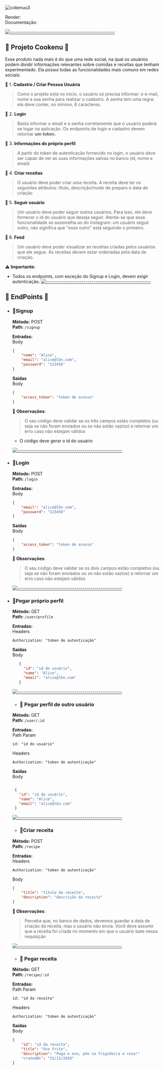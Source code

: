 ![cokenuu3](https://user-images.githubusercontent.com/102332717/220787670-df6c58d1-c8a5-4b35-a5d6-536805a06ef4.png)

Render:
<br/>
Documentação:

  [![-----------------------------------------------------](https://raw.githubusercontent.com/andreasbm/readme/master/assets/lines/colored.png)](#table-of-contents)

## 🧩 Projeto Cookenu 🥄

Esse produto nada mais é do que uma rede social, na qual os usuários podem dividir informações relevantes sobre comidas e receitas que tenham experimentado. Ela possui todas as funcionalidades mais comuns em redes sociais:

🥄 1. **Cadastro / Criar Pessoa Usuária**
    
   > Como o projeto está no início, o usuário só precisa informar: o e-mail, nome a sua senha para realizar o cadastro. A senha tem uma regra: ela deve conter, no mínimo, 6 caracteres. 
    
🥄 2. **Login**
    
   > Basta informar o email e a senha corretamente que o usuário poderá se logar na aplicação. Os endpoints de login e cadastro devem retornar **um** **token.**
    
🥄 3. **Informações do próprio perfil**
    
   > A partir do token de autenticação fornecido no login, o usuário deve ser capaz de ver as suas informações salvas no banco (id, nome e email)
    
🥄 4. **Criar receitas**
    
   > O usuário deve poder criar uma receita. A receita deve ter os seguintes atributos: título, descrição/modo de preparo e data de criação
    
🥄 5. **Seguir usuário**
    
   > Um usuário deve poder seguir outros usuários. Para isso, ele deve fornecer o id do usuário que deseja seguir. Atente-se que essa funcionalidade se assemelha ao do instagram: um usuário seguir outro, não significa que "esse outro" está seguindo o primeiro.
    
🥄 6. **Feed**
    
   > Um usuário deve poder visualizar as receitas criadas pelos usuários que ele segue. As receitas devem estar ordenadas pela data de criação.
   
  
⚠️ **Importante:** 
   - Todos os endpoints, com exceção do Signup e Login, devem exigir autenticação.
   [![-----------------------------------------------------](https://raw.githubusercontent.com/andreasbm/readme/master/assets/lines/colored.png)](#table-of-contents)
   
  ## 🎯 EndPoints 🥄
  
  - ### **🎯Signup**
    
    **Método:** POST
	  <br>
    **Path:** `/signup`
    
    **Entradas:**
    <br>
     Body
    ```json
    {
    	"name": "Alice",
    	"email": "alice@lbn.com",
    	"password": "123456"
    }
    ```
    
    **Saídas**
    <br>
    Body
    
    ```json
    {
    	"access_token": "token de acesso"
    }
    ```
    
    🔎 **Observações**:
    
    > O seu código deve validar se os três campos estão completos (ou seja se não foram enviados ou se não estão vazios) e retornar um erro caso não estejam válidos
    - O código deve gerar o id do usuário
  
    [![-----------------------------------------------------](https://raw.githubusercontent.com/andreasbm/readme/master/assets/lines/colored.png)](#table-of-contents)
  - ### **🎯Login**
    
    **Método:** POST
    <br>
    **Path:** `/login`
    
    **Entradas:**
    <br>
     Body
    
    ```json
    {
    	"email": "alice@lbn.com",
    	"password": "123456"
    }
    ```
    
    **Saídas**
    <br>
    Body
    
    ```json
    {
    	"access_token": "token de acesso"
    }
    ```
    
    **🔎 Observações**:
    
    > O seu código deve validar se os dois campos estão completos (ou seja se não foram enviados ou se não estão vazios) e retornar um erro caso não estejam válidos

    [![-----------------------------------------------------](https://raw.githubusercontent.com/andreasbm/readme/master/assets/lines/colored.png)](#table-of-contents)

- ### **🎯Pegar próprio perfil**
    
    **Método:** GET
    <br>
    **Path:** `/user/profile`
    
    **Entradas:**
    <br>
    Headers
    
    ```
    Authorization: "token de autenticação"
    ```
    
    **Saídas**
    <br>
    Body
   
   ```json
      {
	    "id": "id do usuário",
	    "name": "Alice",
	    "email": "alice@lbn.com"
      }
    ```
   [![-----------------------------------------------------](https://raw.githubusercontent.com/andreasbm/readme/master/assets/lines/colored.png)](#table-of-contents)
    - ### **🎯 Pegar perfil de outro usuário**
    
    **Método:** GET
    <br>
    **Path:** `/user/:id`
    
    **Entradas:**
    <br>
    Path Param
    
    ```
    id: "id do usuário"
    ```
    
    Headers
    
    ```
    Authorization: "token de autenticação"
    ```
    
    **Saídas**
    <br>
    Body

     ```json

      {
	    "id": "id do usuário",
	    "name": "Alice",
	    "email": "alice@lbn.com"
      }
    ```
  

   [![-----------------------------------------------------](https://raw.githubusercontent.com/andreasbm/readme/master/assets/lines/colored.png)](#table-of-contents)


   - ### **🎯Criar receita**
    
    **Método:** POST
      <br>
    **Path:** `/recipe`
    
    **Entradas:**
    <br>
    Headers
    
    ```
    Authorization: "token de autenticação"
    ```
    
    Body
    
    ```json
    {
    	"title": "título da receita",
    	"description": "descrição da receita"
    }
    ```
    
    **🔎 Observações**:
    
    > Perceba que, no banco de dados, devemos guardar a data de criação da receita, mas o usuário não envia. Você deve assumir que a receita foi criada no momento em que o usuário bate nessa requisição

  [![-----------------------------------------------------](https://raw.githubusercontent.com/andreasbm/readme/master/assets/lines/colored.png)](#table-of-contents)

    - ### **🎯 Pegar receita**
    
    **Método:** GET
    <br>
    **Path:** `/recipe/:id`
    
    **Entradas:**
    <br>
    Path Param
    
    ```
    id: "id da receita"
    ```
    
    Headers
    
    ```
    Authorization: "token de autenticação"
    ```
    
    **Saídas**
    <br>
    Body
    
    ```json
    {
    	"id": "id da receita",
    	"title": "Ovo Frito",
    	"description": "Pega o ovo, põe na frigideira e reza!"
    	"cratedAt": "31/12/2020"
    }
    ```
